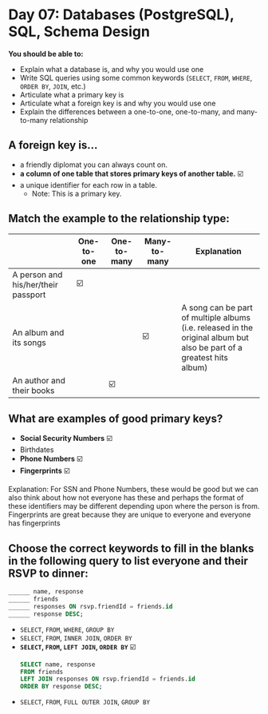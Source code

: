 # Day 07: Databases (PostgreSQL), SQL, Schema Design

**You should be able to:**
- Explain what a database is, and why you would use one
- Write SQL queries using some common keywords (`SELECT`, `FROM`, `WHERE`, `ORDER BY`, `JOIN`, etc.)
- Articulate what a primary key is
- Articulate what a foreign key is and why you would use one
- Explain the differences between a one-to-one, one-to-many, and many-to-many relationship


## A foreign key is...

- a friendly diplomat you can always count on.
- **a column of one table that stores primary keys of another table.** ☑️
- a unique identifier for each row in a table.
  - Note: This is a primary key.


## Match the example to the relationship type:

|   | One-to-one | One-to-many | Many-to-many | Explanation |
| - | ---------- | ----------- | ------------ | ----------- |
| A person and his/her/their passport | ☑️ |   |   |   |
| An album and its songs |   |   | ☑️ | A song can be part of multiple albums </br> (i.e. released in the original album but also be part of a greatest hits album) |
| An author and their books |   | ☑️ |   |   |


## What are examples of good primary keys?

- **Social Security Numbers** ☑️
- Birthdates
- **Phone Numbers** ☑️
- **Fingerprints** ☑️

Explanation: For SSN and Phone Numbers, these would be good but we can also think about how not everyone has these and perhaps the format of these identifiers may be different depending upon where the person is from. Fingerprints are great because they are unique to everyone and everyone has fingerprints


## Choose the correct keywords to fill in the blanks in the following query to list everyone and their RSVP to dinner:

```sql
______ name, response
______ friends
______ responses ON rsvp.friendId = friends.id
______ response DESC;
```

- `SELECT`, `FROM`, `WHERE`, `GROUP BY`
- `SELECT`, `FROM`, `INNER JOIN`, `ORDER BY`
- **`SELECT`, `FROM`, `LEFT JOIN`, `ORDER BY`** ☑️
  ```sql
  SELECT name, response
  FROM friends
  LEFT JOIN responses ON rsvp.friendId = friends.id
  ORDER BY response DESC;
  ```
- `SELECT`, `FROM`, `FULL OUTER JOIN`, `GROUP BY`

